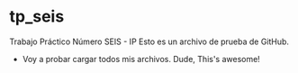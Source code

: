 # tp_seis
Trabajo Práctico Número SEIS - IP
Esto es un archivo de prueba de GitHub.
+ Voy a probar cargar todos mis archivos.
Dude, This's awesome!
